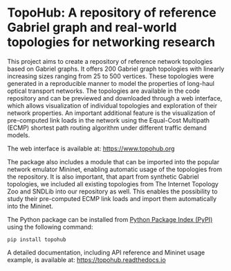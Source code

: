 # TopoHub: A repository of reference Gabriel graph and real-world topologies for networking research

This project aims to create a repository of reference network topologies based on Gabriel graphs. It offers 200 Gabriel graph topologies with linearly increasing sizes ranging from 25 to 500 vertices. These topologies were generated in a reproducible manner to model the properties of long-haul optical transport networks. The topologies are available in the code repository and can be previewed and downloaded through a web interface, which allows visualization of individual topologies and exploration of their network properties. An important additional feature is the visualization of pre-computed link loads in the network using the Equal-Cost Multipath (ECMP) shortest path routing algorithm under different traffic demand models.

The web interface is available at: https://www.topohub.org

The package also includes a module that can be imported into the popular network emulator Mininet, enabling automatic usage of the topologies from the repository. It is also important, that apart from synthetic Gabriel topologies, we included all existing topologies from The Internet Topology Zoo and SNDLib into our repository as well. This enables the possibility to study their pre-computed ECMP link loads and import them automatically into the Mininet.

The Python package can be installed from [Python Package Index (PyPI)](https://pypi.org/project/topohub/) using the following command:

    pip install topohub

A detailed documentation, including API reference and Mininet usage example, is available at: https://topohub.readthedocs.io
